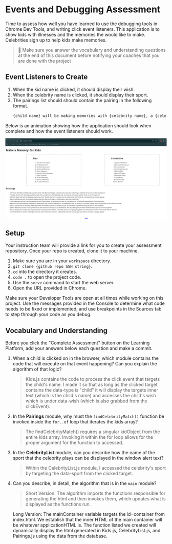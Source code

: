 # Events and Debugging Assessment

Time to assess how well you have learned to use the debugging tools in Chrome Dev Tools, and writing click event listeners. This application is to show kids with illnesses and the memories the would like to make. Celebrities sign up to help kids make memories.

> 🧨 Make sure you answer the vocabulary and understanding questions at the end of this document before notifying your coaches that you are done with the project

## Event Listeners to Create

1. When the kid name is clicked, it should display their wish.
1. When the celebrity name is clicked, it should display their sport.
1. The pairings list should should contain the pairing in the following format.
    ```html
    {child name} will be making memories with {celebrity name}, a {celebrity sport} star, by {child wish}
    ```

Below is an animation showing how the application should look when complete and how the event listeners should work.

<img src="./images/debugging-events-assessment.gif" width="700px">

## Setup

Your instruction team will provide a link for you to create your assessment repository. Once your repo is created, clone it to your machine.

1. Make sure you are in your `workspace` directory.
1. `git clone {github repo SSH string}`.
1. `cd` into the directory it creates.
1. `code .` to open the project code.
1. Use the `serve` command to start the web server.
1. Open the URL provided in Chrome.

Make sure your Developer Tools are open at all times while working on this project. Use the messages provided in the Console to determine what code needs to be fixed or implemented, and use breakpoints in the Sources tab to step through your code as you debug.

## Vocabulary and Understanding

Before you click the "Complete Assessment" button on the Learning Platform, add your answers below each question and make a commit.

1. When a child is clicked on in the browser, which module contains the code that will execute on that event happening? Can you explain the algorithm of that logic?

   > Kids.js contains the code to process the click event that targets the child's name. I made it so that as long as the clicked target contains the data-type is "child" it will display the targets inner text (which is the child's name) and accesses the child's wish which is under data-wish (which is also grabbed from the clickEvent).

2. In the **Pairings** module, why must the `findCelebrityMatch()` function be invoked inside the `for..of` loop that iterates the kids array?

   > The findCelebrityMatch() requires a singular kidObject from the entire kids array. Invoking it within the for loop allows for the proper argument for the function to accessed.

3. In the **CelebrityList** module, can you describe how the name of the sport that the celebrity plays can be displayed in the window alert text?

   > Within the CelebrityList.js module, I accessed the celebrity's sport by targeting the data-sport from the clicked target. 

4. Can you describe, in detail, the algorithm that is in the `main` module?

   > Short Version: The algorithm imports the functions responsible for generating the html and then invokes them, which updates what is displayed as the functions run.

     Long Version: The mainContainer variable targets the id=container from index.html. We establish that the inner HTML of the main container will be whatever applicationHTML is. 
     The function listed we created will dynamically display the html generated in Kids.js, CelebrityList.js, and  Pairings.js using the data from the database. 
